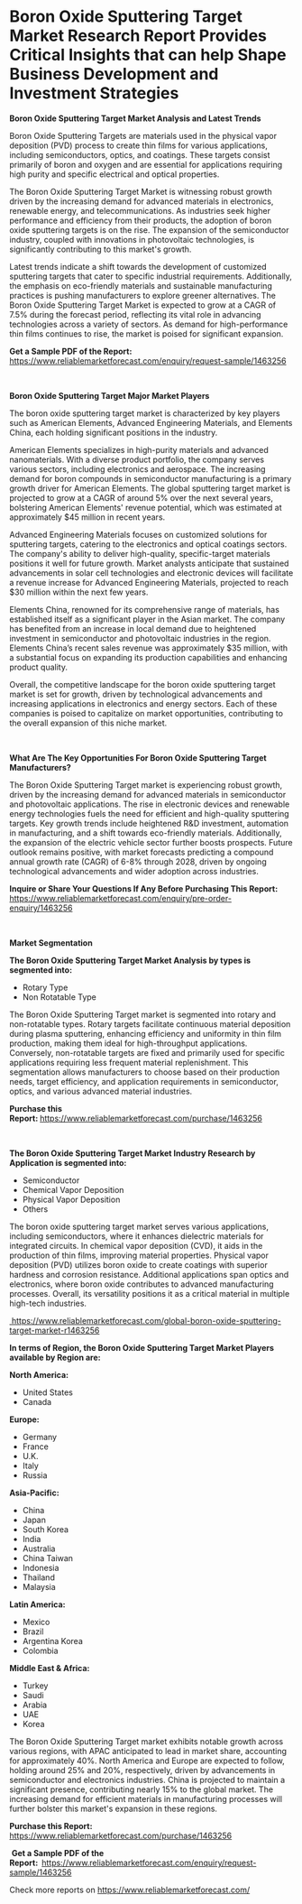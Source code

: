 <p><h1>Boron Oxide Sputtering Target Market Research Report Provides Critical Insights that can help Shape Business Development and Investment Strategies</h1></p><p><strong>Boron Oxide Sputtering Target Market Analysis and Latest Trends</strong></p>
<p><p>Boron Oxide Sputtering Targets are materials used in the physical vapor deposition (PVD) process to create thin films for various applications, including semiconductors, optics, and coatings. These targets consist primarily of boron and oxygen and are essential for applications requiring high purity and specific electrical and optical properties.</p><p>The Boron Oxide Sputtering Target Market is witnessing robust growth driven by the increasing demand for advanced materials in electronics, renewable energy, and telecommunications. As industries seek higher performance and efficiency from their products, the adoption of boron oxide sputtering targets is on the rise. The expansion of the semiconductor industry, coupled with innovations in photovoltaic technologies, is significantly contributing to this market's growth.</p><p>Latest trends indicate a shift towards the development of customized sputtering targets that cater to specific industrial requirements. Additionally, the emphasis on eco-friendly materials and sustainable manufacturing practices is pushing manufacturers to explore greener alternatives. The Boron Oxide Sputtering Target Market is expected to grow at a CAGR of 7.5% during the forecast period, reflecting its vital role in advancing technologies across a variety of sectors. As demand for high-performance thin films continues to rise, the market is poised for significant expansion.</p></p>
<p><strong>Get a Sample PDF of the Report:&nbsp;</strong> <a href="https://www.reliablemarketforecast.com/enquiry/request-sample/1463256?utm_campaign=2721&utm_medium=2&utm_source=Github&utm_content=ia&utm_term=03042025&utm_id=boron-oxide-sputtering-target">https://www.reliablemarketforecast.com/enquiry/request-sample/1463256</a></p>
<p>&nbsp;</p>
<p><strong>Boron Oxide Sputtering Target Major Market Players</strong></p>
<p><p>The boron oxide sputtering target market is characterized by key players such as American Elements, Advanced Engineering Materials, and Elements China, each holding significant positions in the industry.</p><p>American Elements specializes in high-purity materials and advanced nanomaterials. With a diverse product portfolio, the company serves various sectors, including electronics and aerospace. The increasing demand for boron compounds in semiconductor manufacturing is a primary growth driver for American Elements. The global sputtering target market is projected to grow at a CAGR of around 5% over the next several years, bolstering American Elements' revenue potential, which was estimated at approximately $45 million in recent years.</p><p>Advanced Engineering Materials focuses on customized solutions for sputtering targets, catering to the electronics and optical coatings sectors. The company's ability to deliver high-quality, specific-target materials positions it well for future growth. Market analysts anticipate that sustained advancements in solar cell technologies and electronic devices will facilitate a revenue increase for Advanced Engineering Materials, projected to reach $30 million within the next few years.</p><p>Elements China, renowned for its comprehensive range of materials, has established itself as a significant player in the Asian market. The company has benefited from an increase in local demand due to heightened investment in semiconductor and photovoltaic industries in the region. Elements China’s recent sales revenue was approximately $35 million, with a substantial focus on expanding its production capabilities and enhancing product quality.</p><p>Overall, the competitive landscape for the boron oxide sputtering target market is set for growth, driven by technological advancements and increasing applications in electronics and energy sectors. Each of these companies is poised to capitalize on market opportunities, contributing to the overall expansion of this niche market.</p></p>
<p>&nbsp;</p>
<p><strong>What Are The Key Opportunities For Boron Oxide Sputtering Target Manufacturers?</strong></p>
<p><p>The Boron Oxide Sputtering Target market is experiencing robust growth, driven by the increasing demand for advanced materials in semiconductor and photovoltaic applications. The rise in electronic devices and renewable energy technologies fuels the need for efficient and high-quality sputtering targets. Key growth trends include heightened R&D investment, automation in manufacturing, and a shift towards eco-friendly materials. Additionally, the expansion of the electric vehicle sector further boosts prospects. Future outlook remains positive, with market forecasts predicting a compound annual growth rate (CAGR) of 6-8% through 2028, driven by ongoing technological advancements and wider adoption across industries.</p></p>
<p><strong>Inquire or Share Your Questions If Any Before Purchasing This Report:</strong> <a href="https://www.reliablemarketforecast.com/enquiry/pre-order-enquiry/1463256?utm_campaign=2721&utm_medium=2&utm_source=Github&utm_content=ia&utm_term=03042025&utm_id=boron-oxide-sputtering-target">https://www.reliablemarketforecast.com/enquiry/pre-order-enquiry/1463256</a></p>
<p>&nbsp;</p>
<p><strong>Market Segmentation</strong></p>
<p><strong>The Boron Oxide Sputtering Target Market Analysis by types is segmented into:</strong></p>
<p><ul><li>Rotary Type</li><li>Non Rotatable Type</li></ul></p>
<p><p>The Boron Oxide Sputtering Target market is segmented into rotary and non-rotatable types. Rotary targets facilitate continuous material deposition during plasma sputtering, enhancing efficiency and uniformity in thin film production, making them ideal for high-throughput applications. Conversely, non-rotatable targets are fixed and primarily used for specific applications requiring less frequent material replenishment. This segmentation allows manufacturers to choose based on their production needs, target efficiency, and application requirements in semiconductor, optics, and various advanced material industries.</p></p>
<p><strong>Purchase this Report:&nbsp;</strong><a href="https://www.reliablemarketforecast.com/purchase/1463256?utm_campaign=2721&utm_medium=2&utm_source=Github&utm_content=ia&utm_term=03042025&utm_id=boron-oxide-sputtering-target">https://www.reliablemarketforecast.com/purchase/1463256</a></p>
<p>&nbsp;</p>
<p><strong>The Boron Oxide Sputtering Target Market Industry Research by Application is segmented into:</strong></p>
<p><ul><li>Semiconductor</li><li>Chemical Vapor Deposition</li><li>Physical Vapor Deposition</li><li>Others</li></ul></p>
<p><p>The boron oxide sputtering target market serves various applications, including semiconductors, where it enhances dielectric materials for integrated circuits. In chemical vapor deposition (CVD), it aids in the production of thin films, improving material properties. Physical vapor deposition (PVD) utilizes boron oxide to create coatings with superior hardness and corrosion resistance. Additional applications span optics and electronics, where boron oxide contributes to advanced manufacturing processes. Overall, its versatility positions it as a critical material in multiple high-tech industries.</p></p>
<p><a href="https://www.reliablemarketforecast.com/global-boron-oxide-sputtering-target-market-r1463256?utm_campaign=2721&utm_medium=2&utm_source=Github&utm_content=ia&utm_term=03042025&utm_id=boron-oxide-sputtering-target">&nbsp;https://www.reliablemarketforecast.com/global-boron-oxide-sputtering-target-market-r1463256</a></p>
<p><strong>In terms of Region, the Boron Oxide Sputtering Target Market Players available by Region are:</strong></p>
<p>
    <p> <strong> North America: </strong>
        <ul>
            <li>United States</li>
            <li>Canada</li>
        </ul>
        </p> 
    <p> <strong> Europe: </strong>
        <ul>
            <li>Germany</li>
            <li>France</li>
            <li>U.K.</li>
            <li>Italy</li>
            <li>Russia</li>
        </ul>
        </p> 
    <p> <strong> Asia-Pacific: </strong>
        <ul>
            <li>China</li>
            <li>Japan</li>
            <li>South Korea</li>
            <li>India</li>
            <li>Australia</li>
            <li>China Taiwan</li>
            <li>Indonesia</li>
            <li>Thailand</li>
            <li>Malaysia</li>
        </ul>
        </p> 
    <p> <strong> Latin America: </strong>
        <ul>
            <li>Mexico</li>
            <li>Brazil</li>
            <li>Argentina Korea</li>
            <li>Colombia</li>
        </ul>
        </p> 
    <p> <strong> Middle East & Africa: </strong>
        <ul>
            <li>Turkey</li>
            <li>Saudi</li>
            <li>Arabia</li>
            <li>UAE</li>
            <li>Korea</li>
        </ul>
    </p>
    </p>
<p><p>The Boron Oxide Sputtering Target market exhibits notable growth across various regions, with APAC anticipated to lead in market share, accounting for approximately 40%. North America and Europe are expected to follow, holding around 25% and 20%, respectively, driven by advancements in semiconductor and electronics industries. China is projected to maintain a significant presence, contributing nearly 15% to the global market. The increasing demand for efficient materials in manufacturing processes will further bolster this market's expansion in these regions.</p></p>
<p><strong>Purchase this Report: </strong><a href="https://www.reliablemarketforecast.com/purchase/1463256?utm_campaign=2721&utm_medium=2&utm_source=Github&utm_content=ia&utm_term=03042025&utm_id=boron-oxide-sputtering-target">https://www.reliablemarketforecast.com/purchase/1463256</a></p>
<p>&nbsp;<strong>Get a Sample PDF of the Report:&nbsp;&nbsp;</strong><a href="https://www.reliablemarketforecast.com/enquiry/request-sample/1463256?utm_campaign=2721&utm_medium=2&utm_source=Github&utm_content=ia&utm_term=03042025&utm_id=boron-oxide-sputtering-target">https://www.reliablemarketforecast.com/enquiry/request-sample/1463256</a></p>
<p><strong></strong></p>
<p>Check more reports on <a href="https://www.reliablemarketforecast.com/?utm_campaign=2721&utm_medium=2&utm_source=Github&utm_content=ia&utm_term=03042025&utm_id=boron-oxide-sputtering-target">https://www.reliablemarketforecast.com/</a></p>